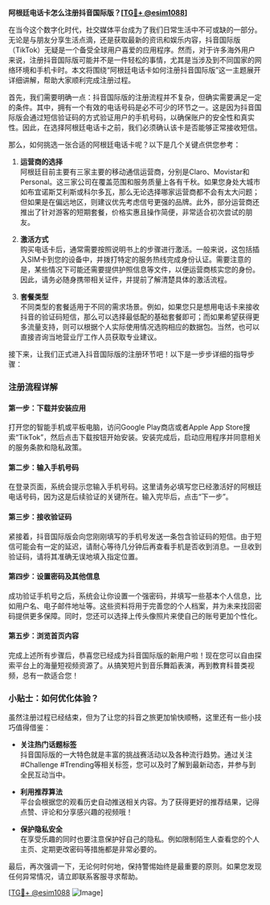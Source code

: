 **阿根廷电话卡怎么注册抖音国际版？[[TG💪+ @esim1088](https://t.me/s/esim1088)]**

在当今这个数字化时代，社交媒体平台成为了我们日常生活中不可或缺的一部分。无论是与朋友分享生活点滴，还是获取最新的资讯和娱乐内容，抖音国际版（TikTok）无疑是一个备受全球用户喜爱的应用程序。然而，对于许多海外用户来说，注册抖音国际版可能并不是一件轻松的事情，尤其是当涉及到不同国家的网络环境和手机卡时。本文将围绕“阿根廷电话卡如何注册抖音国际版”这一主题展开详细讲解，帮助大家顺利完成注册过程。

首先，我们需要明确一点：抖音国际版的注册流程并不复杂，但确实需要满足一定的条件。其中，拥有一个有效的电话号码是必不可少的环节之一。这是因为抖音国际版会通过短信验证码的方式验证用户的手机号码，以确保账户的安全性和真实性。因此，在选择阿根廷电话卡之前，我们必须确认该卡是否能够正常接收短信。

那么，如何挑选一张合适的阿根廷电话卡呢？以下是几个关键点供您参考：

1. **运营商的选择**  
   阿根廷目前主要有三家主要的移动通信运营商，分别是Claro、Movistar和Personal。这三家公司在覆盖范围和服务质量上各有千秋。如果您身处大城市如布宜诺斯艾利斯或科尔多瓦，那么无论选择哪家运营商都不会有太大问题；但如果是在偏远地区，则建议优先考虑信号更强的品牌。此外，部分运营商还推出了针对游客的短期套餐，价格实惠且操作简便，非常适合初次尝试的朋友。

2. **激活方式**  
   购买电话卡后，通常需要按照说明书上的步骤进行激活。一般来说，这包括插入SIM卡到您的设备中，并拨打特定的服务热线完成身份认证。需要注意的是，某些情况下可能还需要提供护照信息等文件，以便运营商核实您的身份。因此，请务必随身携带相关证件，并提前了解清楚具体的激活流程。

3. **套餐类型**  
   不同类型的套餐适用于不同的需求场景。例如，如果您只是想用电话卡来接收抖音的验证码短信，那么可以选择最低配的基础套餐即可；而如果希望获得更多流量支持，则可以根据个人实际使用情况选购相应的数据包。当然，也可以直接咨询当地营业厅工作人员获取专业建议。

接下来，让我们正式进入抖音国际版的注册环节吧！以下是一步步详细的指导步骤：

### 注册流程详解

#### 第一步：下载并安装应用
打开您的智能手机或平板电脑，访问Google Play商店或者Apple App Store搜索“TikTok”，然后点击下载按钮开始安装。安装完成后，启动应用程序并同意相关的服务条款和隐私政策。

#### 第二步：输入手机号码
在登录页面，系统会提示您输入手机号码。这里请务必填写您已经激活好的阿根廷电话号码，因为这是后续验证的关键所在。输入完毕后，点击“下一步”。

#### 第三步：接收验证码
紧接着，抖音国际版会向您刚刚填写的手机号发送一条包含验证码的短信。由于短信可能会有一定的延迟，请耐心等待几分钟后再查看手机是否收到消息。一旦收到验证码，请将其准确无误地填入指定位置。

#### 第四步：设置密码及其他信息
成功验证手机号之后，系统会让你设置一个强密码，并填写一些基本个人信息，比如用户名、电子邮件地址等。这些资料将用于完善您的个人档案，并为未来找回密码提供更多保障。同时，您还可以选择上传头像照片来使自己的账号更加个性化。

#### 第五步：浏览首页内容
完成上述所有步骤后，恭喜您已经成为抖音国际版的新用户啦！现在您可以自由探索平台上的海量短视频资源了。从搞笑短片到音乐舞蹈表演，再到教育科普类视频，总有一款适合您！

### 小贴士：如何优化体验？

虽然注册过程已经结束，但为了让您的抖音之旅更加愉快顺畅，这里还有一些小技巧值得借鉴：

- **关注热门话题标签**  
  抖音国际版的一大特色就是丰富的挑战赛活动以及各种流行趋势。通过关注#Challenge #Trending等相关标签，您可以及时了解到最新动态，并参与到全民互动当中。

- **利用推荐算法**  
  平台会根据您的观看历史自动推送相关内容。为了获得更好的推荐结果，记得点赞、评论和分享感兴趣的视频哦！

- **保护隐私安全**  
  在享受乐趣的同时也要注意保护好自己的隐私。例如限制陌生人查看您的个人主页、定期更改密码等措施都是非常必要的。

最后，再次强调一下，无论何时何地，保持警惕始终是最重要的原则。如果您发现任何异常情况，请立即联系客服寻求帮助。

[[TG💪+ @esim1088](https://t.me/s/esim1088) ![Image](https://i.postimg.cc/4NQfJmqS/Snipaste-2025-05-13-00-14-12.png)]